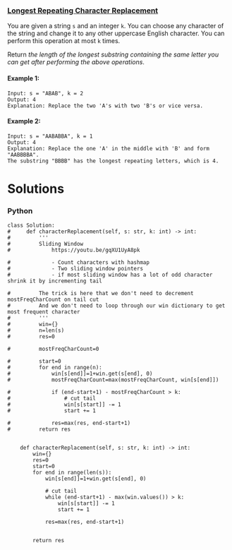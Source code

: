 ### [Longest Repeating Character Replacement](https://leetcode.com/problems/longest-repeating-character-replacement/) <br>

You are given a string `s` and an integer `k`. You can choose any character of the string and change it to any other uppercase English character. You can perform this operation at most `k` times.

Return *the length of the longest substring containing the same letter you can get after performing the above operations*.



#### Example 1:

```
Input: s = "ABAB", k = 2
Output: 4
Explanation: Replace the two 'A's with two 'B's or vice versa.

```

#### Example 2:

```
Input: s = "AABABBA", k = 1
Output: 4
Explanation: Replace the one 'A' in the middle with 'B' and form "AABBBBA".
The substring "BBBB" has the longest repeating letters, which is 4.

```


# Solutions

### Python
```
class Solution:
#     def characterReplacement(self, s: str, k: int) -> int:
#         '''
#         Sliding Window
#             https://youtu.be/gqXU1UyA8pk
            
#             - Count characters with hashmap
#             - Two sliding window pointers 
#             - if most sliding window has a lot of odd character shrink it by incrementing tail
            
#         The trick is here that we don't need to decrement mostFreqCharCount on tail cut
#         And we don't need to loop through our win dictionary to get most frequent character
#         '''
#         win={}
#         n=len(s)
#         res=0
        
#         mostFreqCharCount=0
        
#         start=0
#         for end in range(n):
#             win[s[end]]=1+win.get(s[end], 0)
#             mostFreqCharCount=max(mostFreqCharCount, win[s[end]])
            
#             if (end-start+1) - mostFreqCharCount > k:
#                 # cut tail
#                 win[s[start]] -= 1
#                 start += 1
                
#             res=max(res, end-start+1)
#         return res
        
    
    def characterReplacement(self, s: str, k: int) -> int:
        win={}
        res=0
        start=0
        for end in range(len(s)):
            win[s[end]]=1+win.get(s[end], 0)
            
            # cut tail 
            while (end-start+1) - max(win.values()) > k:
                win[s[start]] -= 1
                start += 1
            
            res=max(res, end-start+1)
        
        
        return res

```
